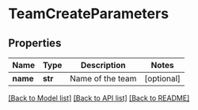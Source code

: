 # TeamCreateParameters

## Properties
Name | Type | Description | Notes
------------ | ------------- | ------------- | -------------
**name** | **str** | Name of the team | [optional] 

[[Back to Model list]](../README.md#documentation-for-models) [[Back to API list]](../README.md#documentation-for-api-endpoints) [[Back to README]](../README.md)



